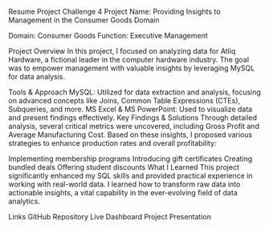 Resume Project Challenge 4
Project Name: Providing Insights to Management in the Consumer Goods Domain
<!-- Replace with the actual image link if available -->

Domain: Consumer Goods
Function: Executive Management

Project Overview
In this project, I focused on analyzing data for Atliq Hardware, a fictional leader in the computer hardware industry. The goal was to empower management with valuable insights by leveraging MySQL for data analysis.

Tools & Approach
MySQL: Utilized for data extraction and analysis, focusing on advanced concepts like Joins, Common Table Expressions (CTEs), Subqueries, and more.
MS Excel & MS PowerPoint: Used to visualize data and present findings effectively.
Key Findings & Solutions
Through detailed analysis, several critical metrics were uncovered, including Gross Profit and Average Manufacturing Cost. Based on these insights, I proposed various strategies to enhance production rates and overall profitability:

Implementing membership programs
Introducing gift certificates
Creating bundled deals
Offering student discounts
What I Learned
This project significantly enhanced my SQL skills and provided practical experience in working with real-world data. I learned how to transform raw data into actionable insights, a vital capability in the ever-evolving field of data analytics.

Links
GitHub Repository <!-- Replace with your actual GitHub repository link -->
Live Dashboard <!-- Replace with the actual link if available -->
Project Presentation <!-- Replace with the actual link if available -->
